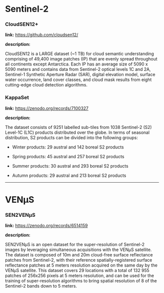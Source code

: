 # Sentinel-2

### CloudSEN12+

**link:** 
https://github.com/cloudsen12/

**description:** 

CloudSEN12 is a LARGE dataset (~1 TB) for cloud semantic understanding comprising of 49,400 image patches (IP) that are evenly spread throughout all continents except Antarctica. Each IP has an average size of 5090 x 5090 meters and contains data from Sentinel-2 optical levels 1C and 2A, Sentinel-1 Synthetic Aperture Radar (SAR), digital elevation model, surface water occurrence, land cover classes, and cloud mask results from eight cutting-edge cloud detection algorithms.

### KappaSet

**link:** https://zenodo.org/records/7100327

**description:** 

The dataset consists of 9251 labelled sub-tiles from 1038 Sentinel-2 (S2) Level-1C (L1C) products distributed over the globe. In terms of seasonal distribution, S2 products can be divided into the following groups:

- Winter products: 29 austral and 142 boreal S2 products

- Spring products: 45 austral and 257 boreal S2 products

- Summer products: 30 austral and 293 boreal S2 products

- Autumn products:  29 austral and 213 boreal S2 products



---

# VENµS

### SEN2VENµS

**link:** 
https://zenodo.org/records/6514159

**description:** 

SEN2VENµS is an open dataset for the super-resolution of Sentinel-2 images by leveraging simultaneous acquisitions with the VENµS satellite. The dataset is composed of 10m and 20m cloud-free surface reflectance patches from Sentinel-2, with their reference spatially-registered surface reflectance patches at 5 meters resolution acquired on the same day by the VENµS satellite. This dataset covers 29 locations with a total of 132 955 patches of 256x256 pixels at 5 meters resolution, and can be used for the training of super-resolution algorithms to bring spatial resolution of 8 of the Sentinel-2 bands down to 5 meters.


